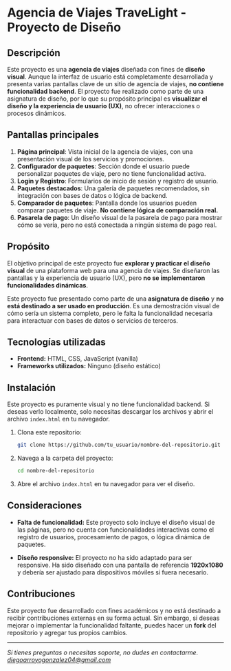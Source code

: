 # Agencia de Viajes TraveLight - Proyecto de Diseño

## Descripción

Este proyecto es una **agencia de viajes** diseñada con fines de **diseño visual**. Aunque la interfaz de usuario está completamente desarrollada y presenta varias pantallas clave de un sitio de agencia de viajes, **no contiene funcionalidad backend**. El proyecto fue realizado como parte de una asignatura de diseño, por lo que su propósito principal es **visualizar el diseño y la experiencia de usuario (UX)**, no ofrecer interacciones o procesos dinámicos.

## Pantallas principales

1. **Página principal**: Vista inicial de la agencia de viajes, con una presentación visual de los servicios y promociones.
2. **Configurador de paquetes**: Sección donde el usuario puede personalizar paquetes de viaje, pero no tiene funcionalidad activa.
3. **Login y Registro**: Formularios de inicio de sesión y registro de usuario. 
4. **Paquetes destacados**: Una galería de paquetes recomendados, sin integración con bases de datos o lógica de backend.
5. **Comparador de paquetes**: Pantalla donde los usuarios pueden comparar paquetes de viaje. **No contiene lógica de comparación real.**
6. **Pasarela de pago**: Un diseño visual de la pasarela de pago para mostrar cómo se vería, pero no está conectada a ningún sistema de pago real.

## Propósito

El objetivo principal de este proyecto fue **explorar y practicar el diseño visual** de una plataforma web para una agencia de viajes. Se diseñaron las pantallas y la experiencia de usuario (UX), pero **no se implementaron funcionalidades dinámicas**.

Este proyecto fue presentado como parte de una **asignatura de diseño** y **no está destinado a ser usado en producción**. Es una demostración visual de cómo sería un sistema completo, pero le falta la funcionalidad necesaria para interactuar con bases de datos o servicios de terceros.

## Tecnologías utilizadas

- **Frontend:** HTML, CSS, JavaScript (vanilla)
- **Frameworks utilizados:** Ninguno (diseño estático)
  
## Instalación

Este proyecto es puramente visual y no tiene funcionalidad backend. Si deseas verlo localmente, solo necesitas descargar los archivos y abrir el archivo `index.html` en tu navegador.

1. Clona este repositorio:

    ```bash
    git clone https://github.com/tu_usuario/nombre-del-repositorio.git
    ```

2. Navega a la carpeta del proyecto:

    ```bash
    cd nombre-del-repositorio
    ```

3. Abre el archivo `index.html` en tu navegador para ver el diseño.

## Consideraciones

- **Falta de funcionalidad:** Este proyecto solo incluye el diseño visual de las páginas, pero no cuenta con funcionalidades interactivas como el registro de usuarios, procesamiento de pagos, o lógica dinámica de paquetes.
  
- **Diseño responsive:** El proyecto no ha sido adaptado para ser responsive. Ha sido diseñado con una pantalla de referencia **1920x1080** y debería ser ajustado para dispositivos móviles si fuera necesario.

## Contribuciones

Este proyecto fue desarrollado con fines académicos y no está destinado a recibir contribuciones externas en su forma actual. Sin embargo, si deseas mejorar o implementar la funcionalidad faltante, puedes hacer un **fork** del repositorio y agregar tus propios cambios.

---

*Si tienes preguntas o necesitas soporte, no dudes en contactarme. diegoarroyogonzalez04@gmail.com*
